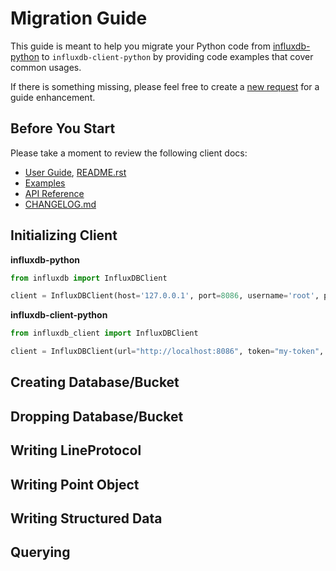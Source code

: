 # Migration Guide

This guide is meant to help you migrate your Python code from [influxdb-python](https://github.com/influxdata/influxdb-python) to `influxdb-client-python` by providing code examples that cover common usages. 

If there is something missing, please feel free to create a [new request](https://github.com/influxdata/influxdb-client-python/issues/new?assignees=&labels=documentation&title=docs(migration%20guide):%20&template=feature_request.md) for a guide enhancement.

## Before You Start

Please take a moment to review the following client docs:

- [User Guide](https://influxdb-client.readthedocs.io/en/stable/usage.html), [README.rst](README.rst)
- [Examples](examples/README.md#examples)
- [API Reference](https://influxdb-client.readthedocs.io/en/stable/api.html)
- [CHANGELOG.md](CHANGELOG.md)

## Initializing Client

**influxdb-python**

```python
from influxdb import InfluxDBClient

client = InfluxDBClient(host='127.0.0.1', port=8086, username='root', password='root', database='dbname')
```

**influxdb-client-python**

```python
from influxdb_client import InfluxDBClient

client = InfluxDBClient(url="http://localhost:8086", token="my-token", org="my-org")
```

## Creating Database/Bucket

## Dropping Database/Bucket

## Writing LineProtocol

## Writing Point Object

## Writing Structured Data

## Querying

